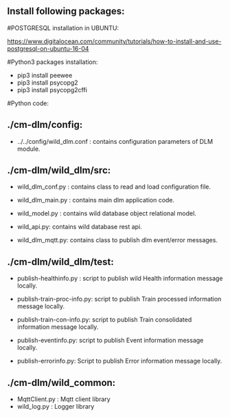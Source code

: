Install following packages:
--------------------------

#POSTGRESQL installation in UBUNTU:

https://www.digitalocean.com/community/tutorials/how-to-install-and-use-postgresql-on-ubuntu-16-04

#Python3 packages installation:

- pip3 install peewee
- pip3 install psycopg2
- pip3 install psycopg2cffi

#Python code:

./cm-dlm/config:
------------------
- ../../config/wild_dlm.conf : contains configuration parameters of DLM module.

./cm-dlm/wild_dlm/src:
--------
- wild_dlm_conf.py : contains class to read and load configuration file.

- wild_dlm_main.py : contains main dlm application code.

- wild_model.py : contains wild database object relational model.

- wild_api.py: contains wild database rest api.

- wild_dlm_mqtt.py: contains class to publish dlm event/error messages. 

./cm-dlm/wild_dlm/test:
--------
- publish-healthinfo.py : script to publish wild Health information message locally.

- publish-train-proc-info.py: script to publish Train processed information message locally. 

- publish-train-con-info.py: script to publish Train consolidated information message locally.

- publish-eventinfo.py: script to publish Event information message locally.

- publish-errorinfo.py: Script to publish Error information message locally.

./cm-dlm/wild_common:
--------
- MqttClient.py : Mqtt client library
- wild_log.py :   Logger library

